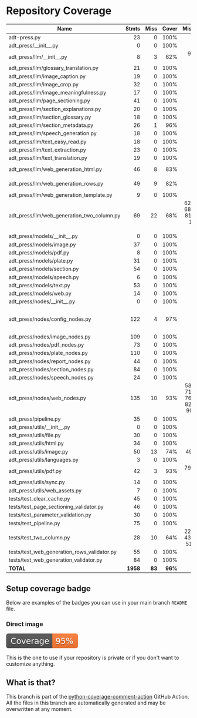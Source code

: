 # Repository Coverage



| Name                                            |    Stmts |     Miss |   Cover |   Missing |
|------------------------------------------------ | -------: | -------: | ------: | --------: |
| adt-press.py                                    |       23 |        0 |    100% |           |
| adt\_press/\_\_init\_\_.py                      |        0 |        0 |    100% |           |
| adt\_press/llm/\_\_init\_\_.py                  |        8 |        3 |     62% |  9-10, 15 |
| adt\_press/llm/glossary\_translation.py         |       21 |        0 |    100% |           |
| adt\_press/llm/image\_caption.py                |       19 |        0 |    100% |           |
| adt\_press/llm/image\_crop.py                   |       32 |        0 |    100% |           |
| adt\_press/llm/image\_meaningfulness.py         |       17 |        0 |    100% |           |
| adt\_press/llm/page\_sectioning.py              |       41 |        0 |    100% |           |
| adt\_press/llm/section\_explanations.py         |       20 |        0 |    100% |           |
| adt\_press/llm/section\_glossary.py             |       18 |        0 |    100% |           |
| adt\_press/llm/section\_metadata.py             |       26 |        1 |     96% |        24 |
| adt\_press/llm/speech\_generation.py            |       18 |        0 |    100% |           |
| adt\_press/llm/text\_easy\_read.py              |       18 |        0 |    100% |           |
| adt\_press/llm/text\_extraction.py              |       23 |        0 |    100% |           |
| adt\_press/llm/text\_translation.py             |       19 |        0 |    100% |           |
| adt\_press/llm/web\_generation\_html.py         |       46 |        8 |     83% |    73-103 |
| adt\_press/llm/web\_generation\_rows.py         |       49 |        9 |     82% |    72-111 |
| adt\_press/llm/web\_generation\_template.py     |        9 |        0 |    100% |           |
| adt\_press/llm/web\_generation\_two\_column.py  |       69 |       22 |     68% |62-65, 68-76, 81, 84, 100-140 |
| adt\_press/models/\_\_init\_\_.py               |        0 |        0 |    100% |           |
| adt\_press/models/image.py                      |       37 |        0 |    100% |           |
| adt\_press/models/pdf.py                        |        8 |        0 |    100% |           |
| adt\_press/models/plate.py                      |       31 |        0 |    100% |           |
| adt\_press/models/section.py                    |       54 |        0 |    100% |           |
| adt\_press/models/speech.py                     |        6 |        0 |    100% |           |
| adt\_press/models/text.py                       |       53 |        0 |    100% |           |
| adt\_press/models/web.py                        |       14 |        0 |    100% |           |
| adt\_press/nodes/\_\_init\_\_.py                |        0 |        0 |    100% |           |
| adt\_press/nodes/config\_nodes.py               |      122 |        4 |     97% |87, 168, 173, 178 |
| adt\_press/nodes/image\_nodes.py                |      109 |        0 |    100% |           |
| adt\_press/nodes/pdf\_nodes.py                  |       73 |        0 |    100% |           |
| adt\_press/nodes/plate\_nodes.py                |      110 |        0 |    100% |           |
| adt\_press/nodes/report\_nodes.py               |       44 |        0 |    100% |           |
| adt\_press/nodes/section\_nodes.py              |       84 |        0 |    100% |           |
| adt\_press/nodes/speech\_nodes.py               |       24 |        0 |    100% |           |
| adt\_press/nodes/web\_nodes.py                  |      135 |       10 |     93% |58, 66, 71, 74, 76, 78, 82, 86, 90, 92 |
| adt\_press/pipeline.py                          |       35 |        0 |    100% |           |
| adt\_press/utils/\_\_init\_\_.py                |        0 |        0 |    100% |           |
| adt\_press/utils/file.py                        |       30 |        0 |    100% |           |
| adt\_press/utils/html.py                        |       34 |        0 |    100% |           |
| adt\_press/utils/image.py                       |       50 |       13 |     74% |     49-65 |
| adt\_press/utils/languages.py                   |        3 |        0 |    100% |           |
| adt\_press/utils/pdf.py                         |       42 |        3 |     93% | 79-80, 85 |
| adt\_press/utils/sync.py                        |       14 |        0 |    100% |           |
| adt\_press/utils/web\_assets.py                 |        7 |        0 |    100% |           |
| tests/test\_clear\_cache.py                     |       45 |        0 |    100% |           |
| tests/test\_page\_sectioning\_validator.py      |       46 |        0 |    100% |           |
| tests/test\_parameter\_validation.py            |       30 |        0 |    100% |           |
| tests/test\_pipeline.py                         |       75 |        0 |    100% |           |
| tests/test\_two\_column.py                      |       28 |       10 |     64% |22-23, 43-44, 51-58 |
| tests/test\_web\_generation\_rows\_validator.py |       55 |        0 |    100% |           |
| tests/test\_web\_generation\_validator.py       |       84 |        0 |    100% |           |
|                                       **TOTAL** | **1958** |   **83** | **96%** |           |


## Setup coverage badge

Below are examples of the badges you can use in your main branch `README` file.

### Direct image

[![Coverage badge](https://github.com/unicef/adt-press/raw/python-coverage-comment-action-data/badge.svg)](https://github.com/unicef/adt-press/tree/python-coverage-comment-action-data)

This is the one to use if your repository is private or if you don't want to customize anything.



## What is that?

This branch is part of the
[python-coverage-comment-action](https://github.com/marketplace/actions/python-coverage-comment)
GitHub Action. All the files in this branch are automatically generated and may be
overwritten at any moment.